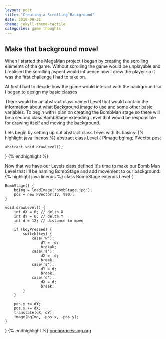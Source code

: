 ```yaml
---
layout: post
title: "Creating a Scrolling Background"
date: 2018-08-31
theme: jekyll-theme-tactile
categories: game thoughts
---
```


## Make that background move!

When I started the MegaMan project I began by creating the scrolling elements of the game. Without scrolling the game would be unplayable and I realised the scrolling aspect would influence
how I drew the player so it was the first challenge I had to take on.

At first I had to decide how the game would interact with the background so I began to design my basic classes

There would be an abstract class named Level that would contain the information about what Background image to use and some other basic variables. To begin with I plan on creating the BombMan stage so there will be a second class BombStage extending Level that would be responsible for drawing itself and moving the background.


Lets begin by setting up out abstract class Level with its basics:
{% highlight java linenos %}
abstract class Level {
    PImage bgImg;
    PVector pos;
    
    abstract void drawLevel();
}
{% endhighlight %}

Now that we have our Levels class defined it's time to make our Bomb Man Level that I'll be naming BombStage and add movement to our background:
{% highlight java linenos %}
class BombStage extends Level {
    
    BombStage() {
        bgImg = loadImage("bombStage.jpg");
        pos = new PVector(13, 990);
    }

    void drawLevel() {
        int dX = 0; // delta X
        int dY = 0; // delta Y
        int d = 12; // distance to move

        if (keyPressed) {
            switch(key) {
                case('w'):
                    dY = -d;
                    brekak;
                case('a'):
                    dX = -d;
                    break;
                case('s'):
                    dY = d;
                    break;
                case('d'):
                    dX = d;
                    break;
            }
        }
        
        pos.y += dY;
        pos.x += dX;
        translate(dX, dY);
        image(bgImg, -pos.x, -pos.y);
    }
}
{% endhighlight %}
[openprocessing.org](https://www.openprocessing.org/sketch/584256)
